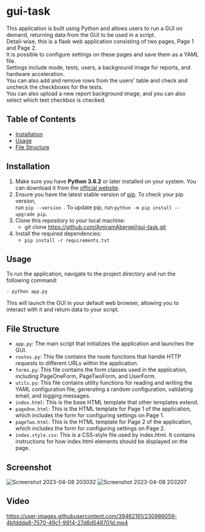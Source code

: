 # gui-task


This application is built using Python and allows users to run a GUI on demand, returning data from the GUI to be used in a script.</br>
Detail-wise, this is a flask web application consisting of two pages, Page 1 and Page 2.</br>
It is possible to configure settings on these pages and save them as a YAML file.</br>
Settings include mode, tests, users, a background image for reports, and hardware acceleration.</br>
You can also add and remove rows from the users' table and check and uncheck the checkboxes for the tests.</br>
You can also upload a new report background image, and you can also select which test checkbox is checked.

## Table of Contents

- [Installation](#installation)
- [Usage](#usage)
- [File Structure](#file-structure)


## Installation
  
1. Make sure you have **Python 3.6.2** or later installed on your system. You can download it from the [official website](https://www.python.org/downloads/).
2. Ensure you have the latest stable version of [pip](https://pypi.org/project/pip/). To check your pip version,</br> 
   run `pip --version `. To update pip, run `python -m pip install --upgrade pip`.
3. Clone this repository to your local machine:
   - git clone https://github.com/AmiramAbergel/gui-task.git
4. Install the required dependencies:
   -  `pip install -r requirements.txt`
  
  
## Usage

To run the application, navigate to the project directory and run the following command:
  
    - python app.py
  
This will launch the GUI in your default web browser, allowing you to interact with it and return data to your script.


## File Structure

- `app.py`: The main script that initializes the application and launches the GUI.
- `routes.py`: This file contains the route functions that handle HTTP requests to different URLs within the application.
- `forms.py`: This file contains the form classes used in the application, including PageOneForm, PageTwoForm, and UserForm.
- `utils.py`: This file contains utility functions for reading and writing the YAML configuration file, generating a random configuration, validating email, and logging messages.
- `index.html`: This is the base HTML template that other templates extend.
- `pageOne.html`: This is the HTML template for Page 1 of the application, which includes the form for configuring settings on Page 1.
- `pageTwo.html`: This is the HTML template for Page 2 of the application, which includes the form for configuring settings on Page 2.
- `index.style.css`:  This is a CSS-style file used by index.html. It  contains instructions for how index.html elements should be displayed on the page.


## Screenshot

![Screenshot 2023-04-08 203032](https://user-images.githubusercontent.com/39462161/230735257-496f1562-1603-46b1-ab51-9db061d68c35.png)
![Screenshot 2023-04-08 203207](https://user-images.githubusercontent.com/39462161/230735268-c8182aac-9ec2-4365-8440-f8182fa7d067.png)



## Video




https://user-images.githubusercontent.com/39462161/230986059-4bfddda8-7570-49c1-9914-27d8d548701d.mp4





